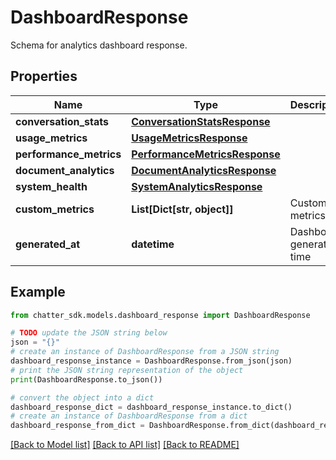 # DashboardResponse

Schema for analytics dashboard response.

## Properties

Name | Type | Description | Notes
------------ | ------------- | ------------- | -------------
**conversation_stats** | [**ConversationStatsResponse**](ConversationStatsResponse.md) |  | 
**usage_metrics** | [**UsageMetricsResponse**](UsageMetricsResponse.md) |  | 
**performance_metrics** | [**PerformanceMetricsResponse**](PerformanceMetricsResponse.md) |  | 
**document_analytics** | [**DocumentAnalyticsResponse**](DocumentAnalyticsResponse.md) |  | 
**system_health** | [**SystemAnalyticsResponse**](SystemAnalyticsResponse.md) |  | 
**custom_metrics** | **List[Dict[str, object]]** | Custom metrics | 
**generated_at** | **datetime** | Dashboard generation time | 

## Example

```python
from chatter_sdk.models.dashboard_response import DashboardResponse

# TODO update the JSON string below
json = "{}"
# create an instance of DashboardResponse from a JSON string
dashboard_response_instance = DashboardResponse.from_json(json)
# print the JSON string representation of the object
print(DashboardResponse.to_json())

# convert the object into a dict
dashboard_response_dict = dashboard_response_instance.to_dict()
# create an instance of DashboardResponse from a dict
dashboard_response_from_dict = DashboardResponse.from_dict(dashboard_response_dict)
```
[[Back to Model list]](../README.md#documentation-for-models) [[Back to API list]](../README.md#documentation-for-api-endpoints) [[Back to README]](../README.md)


